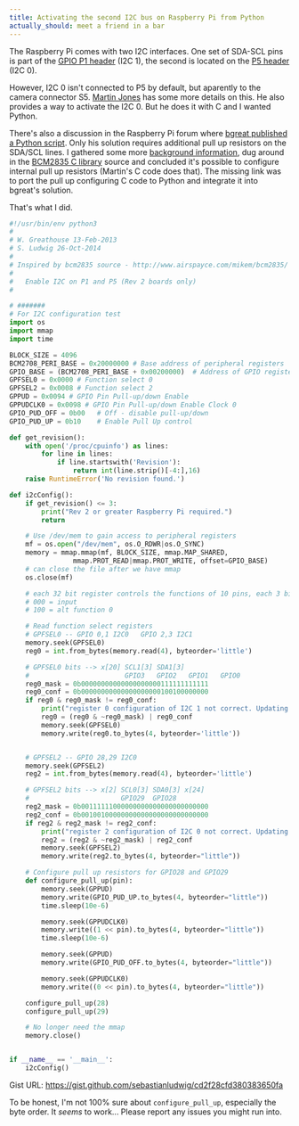 ```yaml
---
title: Activating the second I2C bus on Raspberry Pi from Python
actually_should: meet a friend in a bar
---
```


The Raspberry Pi comes with two I2C interfaces. One set of SDA-SCL pins is part of the [GPIO P1 header](http://elinux.org/RPi_Low-level_peripherals#General_Purpose_Input.2FOutput_.28GPIO.29) (I2C 1), the second is located on the [P5 header](http://elinux.org/RPi_Low-level_peripherals#P5_header) (I2C 0).

However, I2C 0 isn't connected to P5 by default, but aparently to the camera connector S5. [Martin Jones](http://martin-jones.com/2013/08/20/how-to-get-the-second-raspberry-pi-i2c-bus-to-work/) has some more details on this. He also provides a way to activate the I2C 0. But he does it with C and I wanted Python.

There's also a discussion in the Raspberry Pi forum where [bgreat published a Python script](http://www.raspberrypi.org/forums/viewtopic.php?f=44&t=33092&p=287100#p287100). Only his solution requires additional pull up resistors on the SDA/SCL lines. I gathered some more [background information](http://vzaigrin.wordpress.com/2014/06/06/second-i2c-bus-on-raspberry-pi-running-freebsd/), dug around in the [BCM2835 C library](http://www.airspayce.com/mikem/bcm2835/) source and concluded it's possible to configure internal pull up resistors (Martin's C code does that). The missing link was to port the pull up configuring C code to Python and integrate it into bgreat's solution.

That's what I did.

```python
#!/usr/bin/env python3
#
# W. Greathouse 13-Feb-2013
# S. Ludwig 26-Oct-2014
#
# Inspired by bcm2835 source - http://www.airspayce.com/mikem/bcm2835/
# 
#   Enable I2C on P1 and P5 (Rev 2 boards only)
#

# #######
# For I2C configuration test
import os
import mmap
import time

BLOCK_SIZE = 4096
BCM2708_PERI_BASE = 0x20000000 # Base address of peripheral registers
GPIO_BASE = (BCM2708_PERI_BASE + 0x00200000)  # Address of GPIO registers
GPFSEL0 = 0x0000 # Function select 0
GPFSEL2 = 0x0008 # Function select 2
GPPUD = 0x0094 # GPIO Pin Pull-up/down Enable
GPPUDCLK0 = 0x0098 # GPIO Pin Pull-up/down Enable Clock 0
GPIO_PUD_OFF = 0b00   # Off - disable pull-up/down
GPIO_PUD_UP = 0b10    # Enable Pull Up control

def get_revision():
    with open('/proc/cpuinfo') as lines:
        for line in lines:
            if line.startswith('Revision'):
                return int(line.strip()[-4:],16)
    raise RuntimeError('No revision found.')

def i2cConfig():
    if get_revision() <= 3:
        print("Rev 2 or greater Raspberry Pi required.")
        return

    # Use /dev/mem to gain access to peripheral registers
    mf = os.open("/dev/mem", os.O_RDWR|os.O_SYNC)
    memory = mmap.mmap(mf, BLOCK_SIZE, mmap.MAP_SHARED, 
                mmap.PROT_READ|mmap.PROT_WRITE, offset=GPIO_BASE)
    # can close the file after we have mmap
    os.close(mf)

    # each 32 bit register controls the functions of 10 pins, each 3 bit, starting at the LSB
    # 000 = input
    # 100 = alt function 0

    # Read function select registers
    # GPFSEL0 -- GPIO 0,1 I2C0   GPIO 2,3 I2C1
    memory.seek(GPFSEL0)
    reg0 = int.from_bytes(memory.read(4), byteorder='little')

    # GPFSEL0 bits --> x[20] SCL1[3] SDA1[3] 
    #                        GPIO3   GPIO2   GPIO1   GPIO0
    reg0_mask = 0b00000000000000000000111111111111 
    reg0_conf = 0b00000000000000000000100100000000
    if reg0 & reg0_mask != reg0_conf:
        print("register 0 configuration of I2C 1 not correct. Updating.")
        reg0 = (reg0 & ~reg0_mask) | reg0_conf
        memory.seek(GPFSEL0)
        memory.write(reg0.to_bytes(4, byteorder='little'))


    # GPFSEL2 -- GPIO 28,29 I2C0
    memory.seek(GPFSEL2)
    reg2 = int.from_bytes(memory.read(4), byteorder='little')

    # GPFSEL2 bits --> x[2] SCL0[3] SDA0[3] x[24]
    #                       GPIO29  GPIO28
    reg2_mask = 0b00111111000000000000000000000000 
    reg2_conf = 0b00100100000000000000000000000000
    if reg2 & reg2_mask != reg2_conf:
        print("register 2 configuration of I2C 0 not correct. Updating.")
        reg2 = (reg2 & ~reg2_mask) | reg2_conf
        memory.seek(GPFSEL2)
        memory.write(reg2.to_bytes(4, byteorder="little"))

    # Configure pull up resistors for GPIO28 and GPIO29
    def configure_pull_up(pin):
        memory.seek(GPPUD)
        memory.write(GPIO_PUD_UP.to_bytes(4, byteorder="little"))
        time.sleep(10e-6)

        memory.seek(GPPUDCLK0)
        memory.write((1 << pin).to_bytes(4, byteorder="little"))
        time.sleep(10e-6)

        memory.seek(GPPUD)
        memory.write(GPIO_PUD_OFF.to_bytes(4, byteorder="little"))

        memory.seek(GPPUDCLK0)
        memory.write((0 << pin).to_bytes(4, byteorder="little"))

    configure_pull_up(28)
    configure_pull_up(29)

    # No longer need the mmap
    memory.close()


if __name__ == '__main__':
    i2cConfig()
```
Gist URL: https://gist.github.com/sebastianludwig/cd2f28cfd380383650fa

To be honest, I'm not 100% sure about `configure_pull_up`, especially the byte order. It _seems_ to work... Please report any issues you might run into.

